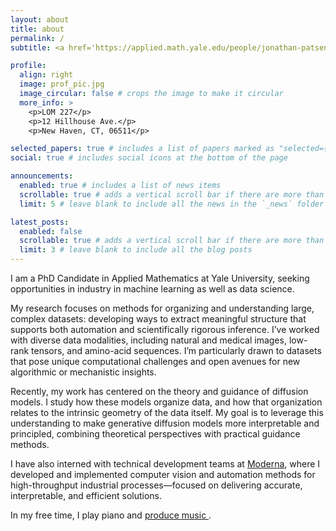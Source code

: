 ```yaml
---
layout: about
title: about
permalink: /
subtitle: <a href='https://applied.math.yale.edu/people/jonathan-patsenker'> Applied Mathematics, Yale University </a>

profile:
  align: right
  image: prof_pic.jpg
  image_circular: false # crops the image to make it circular
  more_info: >
    <p>LOM 227</p>
    <p>12 Hillhouse Ave.</p>
    <p>New Haven, CT, 06511</p>

selected_papers: true # includes a list of papers marked as "selected={true}"
social: true # includes social icons at the bottom of the page

announcements:
  enabled: true # includes a list of news items
  scrollable: true # adds a vertical scroll bar if there are more than 3 news items
  limit: 5 # leave blank to include all the news in the `_news` folder

latest_posts:
  enabled: false
  scrollable: true # adds a vertical scroll bar if there are more than 3 new posts items
  limit: 3 # leave blank to include all the blog posts
---
```


I am a PhD Candidate in Applied Mathematics at Yale University, seeking opportunities in industry in machine learning as well as data science.

My research focuses on methods for organizing and understanding large, complex datasets: developing ways to extract meaningful structure that supports both automation and scientifically rigorous inference. I’ve worked with diverse data modalities, including natural and medical images, low-rank tensors, and amino-acid sequences. I’m particularly drawn to datasets that pose unique computational challenges and open avenues for new algorithmic or mechanistic insights.

Recently, my work has centered on the theory and guidance of diffusion models. I study how these models organize data, and how that organization relates to the intrinsic geometry of the data itself. My goal is to leverage this understanding to make generative diffusion models more interpretable and principled, combining theoretical perspectives with practical guidance methods.

I have also interned with technical development teams at <a href="https://www.modernatx.com/en-US">Moderna</a>, where I developed and implemented computer vision and automation methods for high-throughput industrial processes—focused on delivering accurate, interpretable, and efficient solutions.

In my free time, I play piano and <a href=""> produce music </a>.
